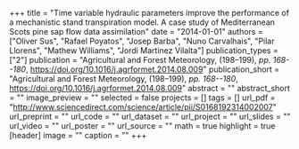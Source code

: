 +++
title = "Time variable hydraulic parameters improve the performance of a mechanistic stand transpiration model. A case study of Mediterranean Scots pine sap flow data assimilation"
date = "2014-01-01"
authors = ["Oliver Sus", "Rafael Poyatos", "Josep Barba", "Nuno Carvalhais", "Pilar Llorens", "Mathew Williams", "Jordi Martinez Vilalta"]
publication_types = ["2"]
publication = "Agricultural and Forest Meteorology, (198–199), _pp. 168--180_, https://doi.org/10.1016/j.agrformet.2014.08.009"
publication_short = "Agricultural and Forest Meteorology, (198–199), _pp. 168--180_, https://doi.org/10.1016/j.agrformet.2014.08.009"
abstract = ""
abstract_short = ""
image_preview = ""
selected = false
projects = []
tags = []
url_pdf = "http://www.sciencedirect.com/science/article/pii/S0168192314002007"
url_preprint = ""
url_code = ""
url_dataset = ""
url_project = ""
url_slides = ""
url_video = ""
url_poster = ""
url_source = ""
math = true
highlight = true
[header]
image = ""
caption = ""
+++

